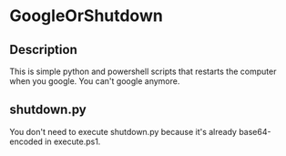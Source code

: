# GoogleOrShutdown

## Description
This is simple python and powershell scripts that restarts the computer when you google.
You can't google anymore.

## shutdown.py
You don't need to execute shutdown.py because it's already base64-encoded in execute.ps1. 

